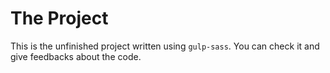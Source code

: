# The Project
This is the unfinished project written using `gulp-sass`. You can check it and give feedbacks about the code.